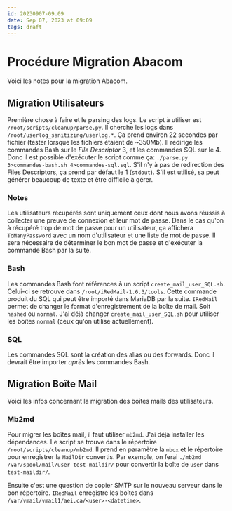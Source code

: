 ```yaml
---
id: 20230907-09.09
date: Sep 07, 2023 at 09:09
tags: draft
---
```

# Procédure Migration Abacom
Voici les notes pour la migration Abacom.

## Migration Utilisateurs
Première chose à faire et le parsing des logs. Le script à utiliser est `/root/scripts/cleanup/parse.py`. Il cherche les logs dans `/root/userlog_sanitizing/userlog.*`. Ça prend environ 22 secondes par fichier (tester lorsque les fichiers étaient de ~350Mb). Il redirige les commandes Bash sur le *File Descriptor* 3, et les commandes SQL sur le 4. Donc il est possible d'exécuter le script comme ça: `./parse.py 3>commandes-bash.sh 4>commandes-sql.sql`. S'il n'y à pas de redirection des Files Descriptors, ça prend par défaut le 1 (`stdout`). S'il est utilisé, sa peut générer beaucoup de texte et être difficile à gérer.

### Notes
Les utilisateurs récupérés sont uniquement ceux dont nous avons réussis à collecter une preuve de connexion et leur mot de passe. Dans le cas qu'on à récupéré trop de mot de passe pour un utilisateur, ça affichera `ToManyPassword` avec un nom d'utilisateur et une liste de mot de passe. Il sera nécessaire de déterminer le bon mot de passe et d'exécuter la commande Bash par la suite.
### Bash
Les commandes Bash font références à un script `create_mail_user_SQL.sh`. Celui-ci se retrouve dans `/root/iRedMail-1.6.3/tools`. Cette commande produit du SQL qui peut être importé dans MariaDB par la suite. `IRedMail` permet de changer le format d'enregistrement de la boîte de mail. Soit `hashed` ou `normal`. J'ai déjà changer `create_mail_user_SQL.sh` pour utiliser les boîtes `normal` (ceux qu'on utilise actuellement).
### SQL
Les commandes SQL sont la création des alias ou des forwards. Donc il devrait être importer *après* les commandes Bash.

## Migration Boîte Mail
Voici les infos concernant la migration des boîtes mails des utilisateurs.
### Mb2md
Pour migrer les boîtes mail, il faut utiliser `mb2md`. J'ai déjà installer les dépendances. Le script se trouve dans le répertoire `/root/scripts/cleanup/mb2md`. Il prend en paramètre la `mbox` et le répertoire pour enregistrer la `MailDir` convertis. Par exemple, on ferai `./mb2md /var/spool/mail/user test-maildir/` pour convertir la boîte de `user` dans `test-maildir/`.

Ensuite c'est une question de copier SMTP sur le nouveau serveur dans le bon répertoire. `IRedMail` enregistre les boîtes dans `/var/vmail/vmail1/aei.ca/<user>-<datetime>`.